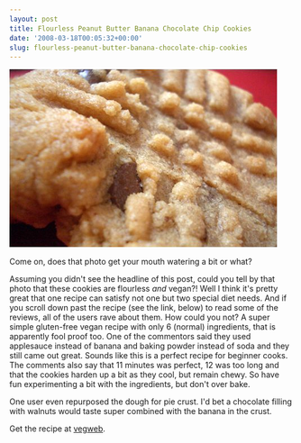```yaml
---
layout: post
title: Flourless Peanut Butter Banana Chocolate Chip Cookies
date: '2008-03-18T00:05:32+00:00'
slug: flourless-peanut-butter-banana-chocolate-chip-cookies
---
```

<a href="http://vegweb.com/index.php?topic=21318.0"><img src='images/uploads/2008/03/vegan_pbbancookie1.jpg' alt='vegan cookie with peanut butter and banana' class="yellowborder" /></a>

Come on, does that photo get your mouth watering a bit or what?

Assuming you didn't see the headline of this post, could you tell by that photo that these cookies are flourless <em>and</em> vegan?! Well I think it's pretty great that one recipe can satisfy not one but two special diet needs. And if you scroll down past the recipe (see the link, below) to read some of the reviews, all of the users rave about them. How could you not? A super simple gluten-free vegan recipe with only 6 (normal) ingredients, that is apparently fool proof too. One of the commentors said they used applesauce instead of banana and baking powder instead of soda and they still came out great. Sounds like this is a perfect recipe for beginner cooks. The comments also say that 11 minutes was perfect, 12 was too long and that the cookies harden up a bit as they cool, but remain chewy. So have fun experimenting a bit with the ingredients, but don't over bake.

One user even repurposed the dough for pie crust. I'd bet a chocolate filling with walnuts would taste super combined with the banana in the crust.

Get the recipe at <a href="http://vegweb.com/index.php?topic=21318.0">vegweb</a>.
